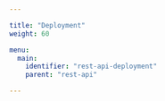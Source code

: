 ```yaml
---

title: "Deployment"
weight: 60

menu:
  main:
    identifier: "rest-api-deployment"
    parent: "rest-api"

---
```

